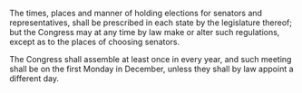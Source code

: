 The times, places and manner of holding elections for senators and representatives, shall be prescribed in each state by the legislature thereof; but the Congress may at any time by law make or alter such regulations, except as to the places of choosing senators.

The Congress shall assemble at least once in every year, and such meeting shall be on the first Monday in December, unless they shall by law appoint a different day.